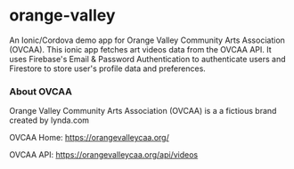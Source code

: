# orange-valley
An Ionic/Cordova demo app for Orange Valley Community Arts Association (OVCAA). This ionic app fetches art videos data from the OVCAA API. It uses Firebase's Email & Password Authentication to authenticate users and Firestore to store user's profile data and preferences.

### About OVCAA
Orange Valley Community Arts Association (OVCAA) is a a fictious brand created by lynda.com

OVCAA Home: https://orangevalleycaa.org/

OVCAA API: https://orangevalleycaa.org/api/videos
